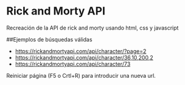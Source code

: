 # Rick and Morty API

Recreación de la API de rick and morty usando html, css y javascript

##Ejemplos de búsquedas válidas

- https://rickandmortyapi.com/api/character/?page=2
- https://rickandmortyapi.com/api/character/36,10,200,2
- https://rickandmortyapi.com/api/character/73

Reiniciar página (F5 o Crtl+R) para introducir una nueva url.
